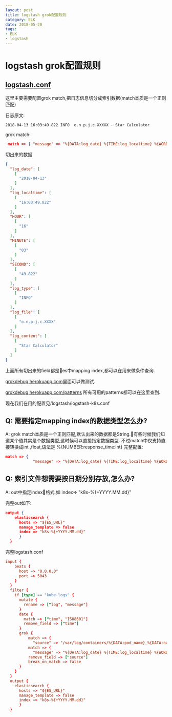 ```yaml
---
layout: post
title: logstash grok配置规则
category: ELK
date: 2018-05-20
tags:
- ELK
- logstash
---
```

# logstash grok配置规则

## [logstash.conf](https://www.elastic.co/guide/en/beats/metricbeat/current/logstash-output.html)

这里主要需要配置grok match,把日志信息切分成索引数据(match本质是一个正则匹配)

日志原文:

```log
2018-04-13 16:03:49.822 INFO  o.n.p.j.c.XXXXX - Star Calculator
```

grok match:

```json
 match => { "message" => "%{DATA:log_date} %{TIME:log_localtime} %{WORD:log_type} %{JAVAFILE:log_file} - %{GREEDYDATA:log_content}"}
```

切出来的数据

``` json
{
  "log_date": [
    [
      "2018-04-13"
    ]
  ],
  "log_localtime": [
    [
      "16:03:49.822"
    ]
  ],
  "HOUR": [
    [
      "16"
    ]
  ],
  "MINUTE": [
    [
      "03"
    ]
  ],
  "SECOND": [
    [
      "49.822"
    ]
  ],
  "log_type": [
    [
      "INFO"
    ]
  ],
  "log_file": [
    [
      "o.n.p.j.c.XXXX"
    ]
  ],
  "log_content": [
    [
      "Star Calculator"
    ]
  ]
}

```

上面所有切出来的field都是es中mapping index,都可以在用来做条件查询.

[grokdebug.herokuapp.com](http://grokdebug.herokuapp.com/ )里面可以做测试.

[grokdebug.herokuapp.com/patterns](http://grokdebug.herokuapp.com/patterns) 所有可用的patterns都可以在这里查到.

现在我们在用的配置见/logstash/logstash-k8s.conf

## Q: 需要指定mapping index的数据类型怎么办?

A: grok match本质是一个正则匹配,默认出来的数据都是String.有些时候我们知道某个值其实是个数据类型,这时候可以直接指定数据类型. 不过match中仅支持直接转换成int ,float,语法是 %{NUMBER:response_time:int}
完整配置:

``` json
match => {
            "message" => "%{DATA:log_date} %{TIME:log_localtime} %{WORD:log_type}  %{JAVAFILE:log_file} - %{WORD:method} %{URIPATHPARAM:uri} %{NUMBER:status:int} %{NUMBER:size:int} %{NUMBER:response_time:int}"}
```

## Q: 索引文件想需要按日期分别存放,怎么办?

A:  out中指定index格式,如 index=> "k8s-%{+YYYY.MM.dd}"

完整out如下:

``` json
output {
    elasticsearch {
      hosts => "${ES_URL}"
      manage_template => false
      index => "k8s-%{+YYYY.MM.dd}"
      }
  }

```

完整logstash.conf

```conf
input {
    beats {
      host => "0.0.0.0"
      port => 5043
    }
  }
  filter {
    if [type] == "kube-logs" {
      mutate {
        rename => ["log", "message"]
      }
      date {
        match => ["time", "ISO8601"]
        remove_field => ["time"]
      }
      grok {
          match => {
            "source" => "/var/log/containers/%{DATA:pod_name}_%{DATA:namespace}_%{GREEDYDATA:container_name}-%{DATA:container_id}.log"}
          match => {
            "message" => "%{DATA:log_date} %{TIME:log_localtime} %{WORD:log_type}  %{JAVAFILE:log_file} - %{WORD:method} %{URIPATHPARAM:uri} %{NUMBER:status:int} %{NUMBER:size:int} %{NUMBER:response_time:int}"}
          remove_field => ["source"]
          break_on_match => false
      }
    }
  }
  output {
    elasticsearch {
      hosts => "${ES_URL}"
      manage_template => false
      index => "k8s-%{+YYYY.MM.dd}"
      }
  }
```